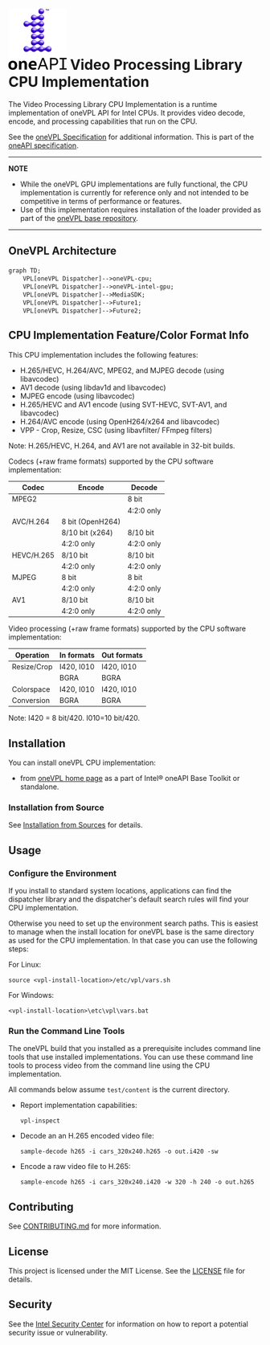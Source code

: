 # ![oneAPI](assets/oneapi-logo.png "oneAPI") Video Processing Library CPU Implementation

The Video Processing Library CPU Implementation is a runtime implementation of oneVPL API for Intel CPUs. It provides video decode, encode, and processing capabilities that run on the CPU.

See the [oneVPL Specification](https://spec.oneapi.io/versions/latest/elements/oneVPL/source/index.html) for additional information. This is part of the [oneAPI specification](https://www.oneapi.io/spec/).

---

**NOTE** 
- While the oneVPL GPU implementations are fully functional, the CPU implementation is currently for reference only and not intended to be competitive in terms of performance or features.
- Use of this implementation requires installation of the loader provided
as part of the [oneVPL base repository](https://github.com/oneapi-src/oneVPL).

---

## OneVPL Architecture
```mermaid
graph TD;
    VPL[oneVPL Dispatcher]-->oneVPL-cpu;
    VPL[oneVPL Dispatcher]-->oneVPL-intel-gpu;
    VPL[oneVPL Dispatcher]-->MediaSDK;
    VPL[oneVPL Dispatcher]-->Future1;
    VPL[oneVPL Dispatcher]-->Future2;
```

## CPU Implementation Feature/Color Format Info

This CPU implementation includes the following features:

- H.265/HEVC, H.264/AVC, MPEG2, and MJPEG decode (using libavcodec)
- AV1 decode (using libdav1d and libavcodec)
- MJPEG encode (using libavcodec)
- H.265/HEVC and AV1 encode (using SVT-HEVC, SVT-AV1, and libavcodec)
- H.264/AVC encode (using OpenH264/x264 and libavcodec)
- VPP - Crop, Resize, CSC (using libavfilter/ FFmpeg filters)

Note: H.265/HEVC, H.264, and AV1 are not available in 32-bit builds.

Codecs (+raw frame formats) supported by the CPU software implementation:

|  Codec        |  Encode        | Decode   |
|---------------|----------------|----------|
| MPEG2         |                |8 bit     |
|               |                |4:2:0 only|
| AVC/H.264     |8 bit (OpenH264)|          |
|               |8/10 bit (x264) |8/10 bit  |
|               |4:2:0 only      |4:2:0 only|
| HEVC/H.265    |8/10 bit        |8/10 bit  |
|               |4:2:0 only      |4:2:0 only|
| MJPEG         |8 bit           |8 bit     |
|               |4:2:0 only      |4:2:0 only|
| AV1           |8/10 bit        |8/10 bit  |
|               |4:2:0 only      |4:2:0 only|

Video processing (+raw frame formats) supported by the CPU software implementation:



| Operation     | In formats  | Out formats |
|---------------|-------------|-------------|
| Resize/Crop   | I420, I010  | I420, I010  |
|               | BGRA        | BGRA        |
| Colorspace    | I420, I010  | I420, I010  |
| Conversion    | BGRA        | BGRA        |

Note: I420 = 8 bit/420.  I010=10 bit/420.


## Installation
You can install oneVPL CPU implementation:

- from [oneVPL home page](https://software.intel.com/content/www/us/en/develop/tools/oneapi/components/onevpl.html) as a part of Intel&reg; oneAPI Base Toolkit or standalone.

### Installation from Source
See [Installation from Sources](INSTALL.md) for details.

## Usage

### Configure the Environment

If you install to standard system locations, applications can find the dispatcher library and
the dispatcher's default search rules will find your CPU implementation.

Otherwise you need to set up the environment search paths.  This is easiest to manage when the
install location <vpl-install-location> for oneVPL base is the same directory as used for the
CPU implementation.  In that case you can use the following steps:

For Linux:
```
source <vpl-install-location>/etc/vpl/vars.sh
```

For Windows:
```
<vpl-install-location>\etc\vpl\vars.bat
```

### Run the Command Line Tools

The oneVPL build that you installed as a prerequisite includes command line
tools that use installed implementations. You can use these command line tools
to process video from the command line using the CPU implementation.

All commands below assume `test/content` is the current directory.


- Report implementation capabilities:

    ```
    vpl-inspect
    ```

- Decode an an H.265 encoded video file:

    ```
    sample-decode h265 -i cars_320x240.h265 -o out.i420 -sw
    ```

- Encode a raw video file to H.265:

    ```
    sample-encode h265 -i cars_320x240.i420 -w 320 -h 240 -o out.h265
    ```


## Contributing

See [CONTRIBUTING.md](CONTRIBUTING.md) for more information.

## License

This project is licensed under the MIT License. See the [LICENSE](LICENSE) file
for details.

## Security

See the [Intel Security Center](https://www.intel.com/content/www/us/en/security-center/default.html) for information on how to report a potential
security issue or vulnerability.
